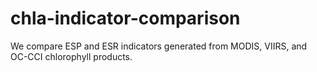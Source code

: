 # chla-indicator-comparison
We compare ESP and ESR indicators generated from MODIS, VIIRS, and OC-CCI chlorophyll products.
